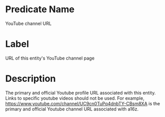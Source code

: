 # Predicate Name
YouTube channel URL

# Label
URL of this entity's YouTube channel page

# Description
The primary and official Youtube profile URL associated with this entity. Links to specific youtube videos should not be used. For example, https://www.youtube.com/channel/UC9cn0TuPq4dnbTY-CBsm8XA is the primary and official Youtube channel URL associated with a16z.